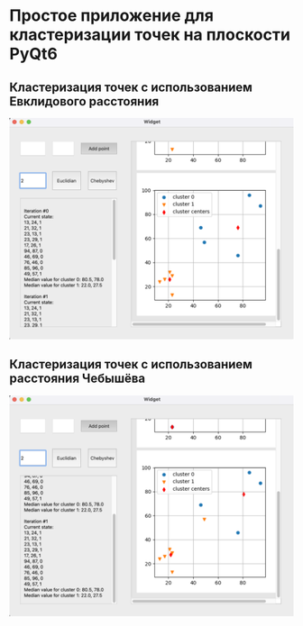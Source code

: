 # Простое приложение для кластеризации точек на плоскости PyQt6

## Кластеризация точек с использованием Евклидового расстояния
![screenshot](https://github.com/ezuryy/neural_networks_bmstu/blob/dev/lab09/screen1.png)

## Кластеризация точек с использованием расстояния Чебышёва
![screenshot](https://github.com/ezuryy/neural_networks_bmstu/blob/dev/lab09/screen2.png)

